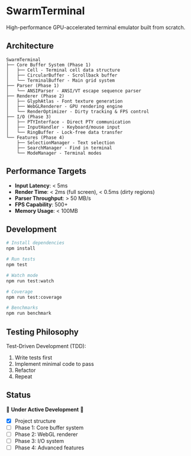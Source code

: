 # SwarmTerminal

High-performance GPU-accelerated terminal emulator built from scratch.

## Architecture

```
SwarmTerminal
├── Core Buffer System (Phase 1)
│   ├── Cell - Terminal cell data structure
│   ├── CircularBuffer - Scrollback buffer
│   └── TerminalBuffer - Main grid system
├── Parser (Phase 1)
│   └── ANSIParser - ANSI/VT escape sequence parser
├── Renderer (Phase 2)
│   ├── GlyphAtlas - Font texture generation
│   ├── WebGLRenderer - GPU rendering engine
│   └── RenderOptimizer - Dirty tracking & FPS control
├── I/O (Phase 3)
│   ├── PTYInterface - Direct PTY communication
│   ├── InputHandler - Keyboard/mouse input
│   └── RingBuffer - Lock-free data transfer
└── Features (Phase 4)
    ├── SelectionManager - Text selection
    ├── SearchManager - Find in terminal
    └── ModeManager - Terminal modes
```

## Performance Targets

- **Input Latency**: < 5ms
- **Render Time**: < 2ms (full screen), < 0.5ms (dirty regions)
- **Parser Throughput**: > 50 MB/s
- **FPS Capability**: 500+
- **Memory Usage**: < 100MB

## Development

```bash
# Install dependencies
npm install

# Run tests
npm test

# Watch mode
npm run test:watch

# Coverage
npm run test:coverage

# Benchmarks
npm run benchmark
```

## Testing Philosophy

Test-Driven Development (TDD):
1. Write tests first
2. Implement minimal code to pass
3. Refactor
4. Repeat

## Status

🚧 **Under Active Development** 🚧

- [x] Project structure
- [ ] Phase 1: Core buffer system
- [ ] Phase 2: WebGL renderer
- [ ] Phase 3: I/O system
- [ ] Phase 4: Advanced features
